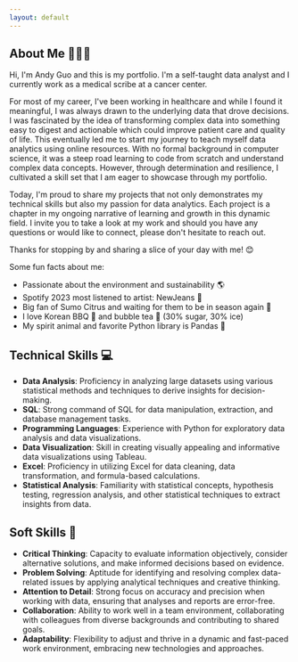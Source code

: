 ```yaml
---
layout: default
---
```

About Me 🙋🏻‍♂️
--------
Hi, I'm Andy Guo and this is my portfolio. I'm a self-taught data analyst and I currently work as a medical scribe at a cancer center.

For most of my career, I've been working in healthcare and while I found it meaningful, I was always drawn to the underlying data that drove decisions. I was fascinated by the idea of transforming complex data into something easy to digest and actionable which could improve patient care and quality of life. This eventually led me to start my journey to teach myself data analytics using online resources. With no formal background in computer science, it was a steep road learning to code from scratch and understand complex data concepts. However, through determination and resilience, I cultivated a skill set that I am eager to showcase through my portfolio.

Today, I'm proud to share my projects that not only demonstrates my technical skills but also my passion for data analytics. Each project is a chapter in my ongoing narrative of learning and growth in this dynamic field.
I invite you to take a look at my work and should you have any questions or would like to connect, please don't hesitate to reach out. 

Thanks for stopping by and sharing a slice of your day with me! 😊

Some fun facts about me:
- Passionate about the environment and sustainability 🌎
- Spotify 2023 most listened to artist: NewJeans 👖
- Big fan of Sumo Citrus and waiting for them to be in season again 🍊
- I love Korean BBQ 🥩 and bubble tea 🧋 (30% sugar, 30% ice)
- My spirit animal and favorite Python library is Pandas 🐼

Technical Skills 💻
----------------
- **Data Analysis**: Proficiency in analyzing large datasets using various statistical methods and techniques to derive insights for decision-making.
- **SQL**: Strong command of SQL for data manipulation, extraction, and database management tasks.
- **Programming Languages**: Experience with Python for exploratory data analysis and data visualizations.
- **Data Visualization**: Skill in creating visually appealing and informative data visualizations using Tableau.
- **Excel**: Proficiency in utilizing Excel for data cleaning, data transformation, and formula-based calculations.
- **Statistical Analysis**: Familiarity with statistical concepts, hypothesis testing, regression analysis, and other statistical techniques to extract insights from data.

Soft Skills 🤝
-----------
- **Critical Thinking**: Capacity to evaluate information objectively, consider alternative solutions, and make informed decisions based on evidence.
- **Problem Solving**: Aptitude for identifying and resolving complex data-related issues by applying analytical techniques and creative thinking.
- **Attention to Detail**: Strong focus on accuracy and precision when working with data, ensuring that analyses and reports are error-free.
- **Collaboration**: Ability to work well in a team environment, collaborating with colleagues from diverse backgrounds and contributing to shared goals.
- **Adaptability**: Flexibility to adjust and thrive in a dynamic and fast-paced work environment, embracing new technologies and approaches.
